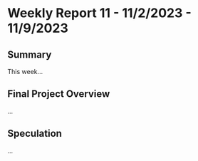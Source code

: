 # Weekly Report 11 - 11/2/2023 - 11/9/2023

## Summary
This week...

## Final Project Overview
...

## Speculation
...
